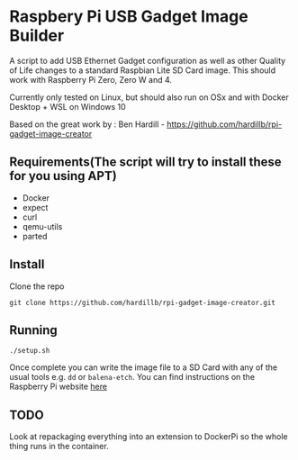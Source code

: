 # Raspbery Pi USB Gadget Image Builder

A script to add USB Ethernet Gadget configuration as well as other Quality of Life changes to a standard Raspbian Lite SD Card image. 
This should work with Raspberry Pi Zero, Zero W and 4.

Currently only tested on Linux, but should also run on OSx and with Docker Desktop + WSL on Windows 10

Based on the great work by : Ben Hardill - https://github.com/hardillb/rpi-gadget-image-creator


## Requirements(The script will try to install these for you using APT)

 - Docker
 - expect
 - curl
 - qemu-utils
 - parted

## Install

Clone the repo

```
git clone https://github.com/hardillb/rpi-gadget-image-creator.git
```

## Running

```
./setup.sh
```


Once complete you can write the image file to a SD Card with any of the usual tools e.g. `dd` or `balena-etch`.
You can find instructions on the Raspberry Pi website [here](https://www.raspberrypi.org/documentation/installation/installing-images/README.md)

## TODO

Look at repackaging everything into an extension to DockerPi so the whole thing runs in the container.
